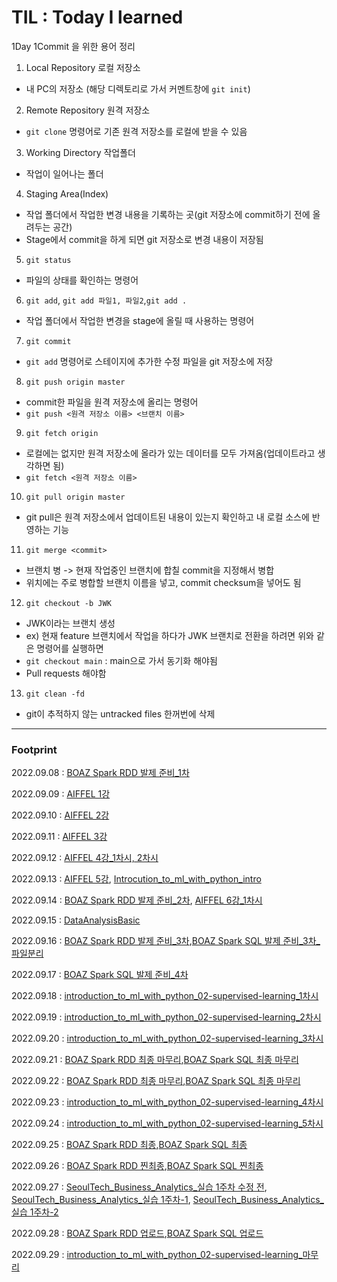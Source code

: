 # TIL : Today I learned

1Day 1Commit 을 위한 용어 정리

1. Local Repository 로컬 저장소
- 내 PC의 저장소 (해당 디렉토리로 가서 커멘트창에 ```git init```)

2. Remote Repository 원격 저장소
- ```git clone``` 명령어로 기존 원격 저장소를 로컬에 받을 수 있음

3. Working Directory 작업폴더
- 작업이 일어나는 폴더

4. Staging Area(Index)
- 작업 폴더에서 작업한 변경 내용을 기록하는 곳(git 저장소에 commit하기 전에 올려두는 공간)
- Stage에서 commit을 하게 되면 git 저장소로 변경 내용이 저장됨

5. ```git status```
- 파일의 상태를 확인하는 명령어

6. ```git add```, ```git add 파일1, 파일2```,```git add .```
- 작업 폴더에서 작업한 변경을 stage에 올릴 때 사용하는 명령어

7. ```git commit```
- ```git add``` 명령어로 스테이지에 추가한 수정 파일을 git 저장소에 저장

8. ```git push origin master```
- commit한 파일을 원격 저장소에 올리는 명령어
- ```git push <원격 저장소 이름> <브랜치 이름>```

9. ```git fetch origin```
- 로컬에는 없지만 원격 저장소에 올라가 있는 데이터를 모두 가져옴(업데이트라고 생각하면 됨)
- ```git fetch <원격 저장소 이름>```

10. ```git pull origin master```
- git pull은 원격 저장소에서 업데이트된 내용이 있는지 확인하고 내 로컬 소스에 반영하는 기능

11. ```git merge <commit>```
- 브랜치 병 -> 현재 작업중인 브랜치에 합칠 commit을 지정해서 병합
- <commit> 위치에는 주로 병합할 브랜치 이름을 넣고, commit checksum을 넣어도 됨
  
12. ```git checkout -b JWK```
- JWK이라는 브랜치 생성
- ex) 현재 feature 브랜치에서 작업을 하다가 JWK 브랜치로 전환을 하려면 위와 같은 명령어를 실행하면
- ```git checkout main``` : main으로 가서 동기화 해야됨
- Pull requests 해야함

13. ```git clean -fd```
- git이 추적하지 않는 untracked files 한꺼번에 삭제


  
  
  
---
  
  
  
  
  
### Footprint ###
  
2022.09.08 : [BOAZ Spark RDD 발제 준비_1차][TILlink]

[TILlink]: https://github.com/jeewonkimm2/TIL/blob/main/BOAZ/Spark_RDD_Presentation.ipynb

2022.09.09 : [AIFFEL 1강][TILlink1]

[TILlink1]: https://github.com/jeewonkimm2/TIL/blob/main/AIFFEL/1_%EB%94%A5%EB%9F%AC%EB%8B%9D%ED%95%9C%ED%85%8C_%EC%86%90%EA%B8%80%EC%94%A8_%EC%88%AB%EC%9E%90_%EA%B0%80%EB%A5%B4%EC%B3%90%EC%A3%BC%EA%B8%B0_(1)_%EB%AA%A8%EB%8D%B8_%EC%84%A4%EA%B3%84.ipynb

2022.09.10 : [AIFFEL 2강][TILlink2]

[TILlink2]: https://github.com/jeewonkimm2/TIL/blob/main/AIFFEL/2_%EB%94%A5%EB%9F%AC%EB%8B%9D%ED%95%9C%ED%85%8C_%EC%86%90%EA%B8%80%EC%94%A8_%EC%88%AB%EC%9E%90_%EA%B0%80%EB%A5%B4%EC%B3%90%EC%A3%BC%EA%B8%B0_(2)_%EB%AA%A8%EB%8D%B8_%ED%95%99%EC%8A%B5.ipynb

2022.09.11 : [AIFFEL 3강][TILlink3]

[TILlink3]: https://github.com/jeewonkimm2/TIL/blob/main/AIFFEL/3_%EC%9D%B8%EA%B3%B5%EC%A7%80%EB%8A%A5%EA%B3%BC_%EA%B0%80%EC%9C%84%EB%B0%94%EC%9C%84%EB%B3%B4_%EB%8B%A8%ED%8C%90%EC%8A%B9%EB%B6%80_%ED%94%84%EB%A1%9C%EC%A0%9D%ED%8A%B8.ipynb

2022.09.12 : [AIFFEL 4강_1차시, 2차시][TILlink4]

[TILlink4]: https://github.com/jeewonkimm2/TIL/blob/main/AIFFEL/4_%EA%B1%B0%EC%9A%B8%EC%95%84_%EA%B1%B0%EC%9A%B8%EC%95%84%2C_%EB%82%98%EB%8A%94_%EB%A9%8D%EB%A9%8D%EC%9D%B4_%EC%83%81%EC%9D%B4%EB%8B%88%2C_%EB%83%A5%EC%9D%B4_%EC%83%81%EC%9D%B4%EB%8B%88%3F_(1)_%EC%A7%81%EC%A0%91_%EB%A7%8C%EB%93%A4%EA%B8%B0.ipynb

2022.09.13 : [AIFFEL 5강][TILlink5], [Introcution_to_ml_with_python_intro][TILlink6]

[TILlink5]: https://github.com/jeewonkimm2/TIL/blob/main/AIFFEL/5_%EA%B1%B0%EC%9A%B8%EC%95%84_%EA%B1%B0%EC%9A%B8%EC%95%84%2C_%EB%82%98%EB%8A%94_%EB%A9%8D%EB%A9%8D%EC%9D%B4_%EC%83%81%EC%9D%B4%EB%8B%88%2C_%EB%83%A5%EC%9D%B4_%EC%83%81%EC%9D%B4%EB%8B%88%3F_(2)_%EC%A0%84%EC%9D%B4_%ED%95%99%EC%8A%B5_%EB%AA%A8%EB%8D%B8_%EA%B5%AC%EC%B6%95.ipynb
[TILlink6]:https://github.com/jeewonkimm2/TIL/blob/main/SeoulTech/Business_Analytics/amueller_introduction_to_ml_with_python/introduction_to_ml_with_python_01_introduction.ipynb

2022.09.14 : [BOAZ Spark RDD 발제 준비_2차][TILlink], [AIFFEL 6강_1차시][TILlink7]

[TILlink7]:https://github.com/jeewonkimm2/TIL/blob/main/AIFFEL/6_%EA%B1%B0%EC%9A%B8%EC%95%84_%EA%B1%B0%EC%9A%B8%EC%95%84%2C_%EB%82%98%EB%8A%94_%EB%A9%8D%EB%A9%8D%EC%9D%B4_%EC%83%81%EC%9D%B4%EB%8B%88%2C_%EB%83%A5%EC%9D%B4_%EC%83%81%EC%9D%B4%EB%8B%88%3F_(3)_%EC%A0%84%EC%9D%B4_%ED%95%99%EC%8A%B5_%EB%AA%A8%EB%8D%B8_%ED%95%99%EC%8A%B5.ipynb


2022.09.15 : [DataAnalysisBasic][TILlink8]

[TILlink8]:https://github.com/jeewonkimm2/TIL/blob/main/SeoulTech/Business_Analytics/self-learning/DataAnalysisBasic.ipynb


2022.09.16 : [BOAZ Spark RDD 발제 준비_3차][TILlink],[BOAZ Spark SQL 발제 준비_3차_파일분리][TILlink9]

[TILlink9]: https://github.com/jeewonkimm2/TIL/blob/main/BOAZ/Spark_SQL_presentation.ipynb


2022.09.17 : [BOAZ Spark SQL 발제 준비_4차][TILlink9]

[TILlink9]: https://github.com/jeewonkimm2/TIL/blob/main/BOAZ/Spark_SQL_presentation.ipynb

2022.09.18 : [introduction_to_ml_with_python_02-supervised-learning_1차시][TILlink10]

[TILlink10]:https://github.com/jeewonkimm2/TIL/blob/main/SeoulTech/Business_Analytics/introduction_to_ml_with_python_02_supervised_learning.ipynb

2022.09.19 : [introduction_to_ml_with_python_02-supervised-learning_2차시][TILlink10]

2022.09.20 : [introduction_to_ml_with_python_02-supervised-learning_3차시][TILlink10]

2022.09.21 : [BOAZ Spark RDD 최종 마무리][TILlink],[BOAZ Spark SQL 최종 마무리][TILlink9]

2022.09.22 : [BOAZ Spark RDD 최종 마무리][TILlink],[BOAZ Spark SQL 최종 마무리][TILlink9]

2022.09.23 : [introduction_to_ml_with_python_02-supervised-learning_4차시][TILlink10]

2022.09.24 : [introduction_to_ml_with_python_02-supervised-learning_5차시][TILlink10]

2022.09.25 : [BOAZ Spark RDD 최종][TILlink],[BOAZ Spark SQL 최종][TILlink9]

2022.09.26 : [BOAZ Spark RDD 찐최종][TILlink],[BOAZ Spark SQL 찐최종][TILlink9]

2022.09.27 : [SeoulTech_Business_Analytics_실습 1주차 수정 전][TILlink11], [SeoulTech_Business_Analytics_실습 1주차-1][TILlink12], [SeoulTech_Business_Analytics_실습 1주차-2][TILlink13]

[TILlink11]: https://github.com/jeewonkimm2/TIL/blob/main/SeoulTech/Business_Analytics/In_Class/03_dt_lr_p-stu.ipynb
  
[TILlink12]: https://github.com/jeewonkimm2/TIL/blob/main/SeoulTech/Business_Analytics/In_Class/03_dt_lr_p_s-stu.ipynb

[TILlink13]: https://github.com/jeewonkimm2/TIL/blob/main/SeoulTech/Business_Analytics/In_Class/04_regularization-stu.ipynb

2022.09.28 : [BOAZ Spark RDD 업로드][TILlink],[BOAZ Spark SQL 업로드][TILlink9]

2022.09.29 : [introduction_to_ml_with_python_02-supervised-learning_마무리][TILlink10]

